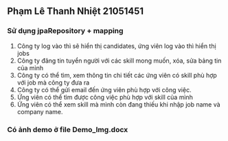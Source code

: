## Phạm Lê Thanh Nhiệt 21051451
### Sử dụng jpaRepository + mapping
1. Công ty log vào thì sẽ hiển thị candidates, ứng viên log vào thì hiển thị jobs
2. Công ty đăng tin tuyển người với các skill mong muốn, xóa, sửa bảng tin của mình
3. Công ty có thể tìm, xem thông tin chi tiết các ứng viên có skill phù hợp với job mà công ty đưa ra
4. Công ty có thể gửi email đến ứng viên phù hợp với công việc.
5. Ứng viên có thể tìm được công việc phù hợp với skill của mình
6. Ứng viên có thể xem skill mà mình còn đang thiếu khi nhập job name và company name.
### Có ảnh demo ở file Demo_Img.docx
